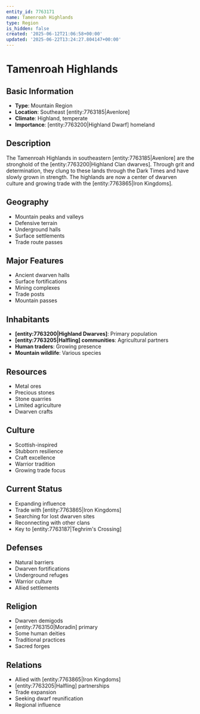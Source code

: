 ```yaml
---
entity_id: 7763171
name: Tamenroah Highlands
type: Region
is_hidden: false
created: '2025-06-12T21:06:58+00:00'
updated: '2025-06-22T13:24:27.804147+00:00'
---
```


# Tamenroah Highlands

## Basic Information

- **Type**: Mountain Region
- **Location**: Southeast [entity:7763185|Avenlore]
- **Climate**: Highland, temperate
- **Importance**: [entity:7763200|Highland Dwarf] homeland

## Description

The Tamenroah Highlands in southeastern [entity:7763185|Avenlore] are the stronghold of the [entity:7763200|Highland Clan dwarves]. Through grit and determination, they clung to these lands through the Dark Times and have slowly grown in strength. The highlands are now a center of dwarven culture and growing trade with the [entity:7763865|Iron Kingdoms].

## Geography

- Mountain peaks and valleys
- Defensive terrain
- Underground halls
- Surface settlements
- Trade route passes

## Major Features

- Ancient dwarven halls
- Surface fortifications
- Mining complexes
- Trade posts
- Mountain passes

## Inhabitants

- **[entity:7763200|Highland Dwarves]**: Primary population
- **[entity:7763205|Halfling] communities**: Agricultural partners
- **Human traders**: Growing presence
- **Mountain wildlife**: Various species

## Resources

- Metal ores
- Precious stones
- Stone quarries
- Limited agriculture
- Dwarven crafts

## Culture

- Scottish-inspired
- Stubborn resilience
- Craft excellence
- Warrior tradition
- Growing trade focus

## Current Status

- Expanding influence
- Trade with [entity:7763865|Iron Kingdoms]
- Searching for lost dwarven sites
- Reconnecting with other clans
- Key to [entity:7763187|Teghrim's Crossing]

## Defenses

- Natural barriers
- Dwarven fortifications
- Underground refuges
- Warrior culture
- Allied settlements

## Religion

- Dwarven demigods
- [entity:7763150|Moradin] primary
- Some human deities
- Traditional practices
- Sacred forges

## Relations

- Allied with [entity:7763865|Iron Kingdoms]
- [entity:7763205|Halfling] partnerships
- Trade expansion
- Seeking dwarf reunification
- Regional influence